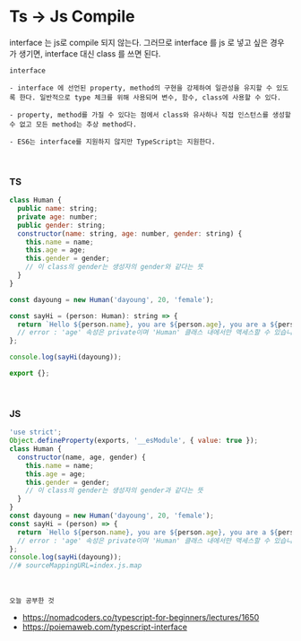 # Ts -> Js Compile

interface 는 js로 compile 되지 않는다. 그러므로 interface 를 js 로 넣고 싶은 경우가 생기면, interface 대신 class 를 쓰면 된다.

```
interface

- interface 에 선언된 property, method의 구현을 강제하여 일관성을 유지할 수 있도록 한다. 일반적으로 type 체크를 위해 사용되며 변수, 함수, class에 사용할 수 있다.

- property, method를 가질 수 있다는 점에서 class와 유사하나 직접 인스턴스를 생성할 수 없고 모든 method는 추상 method다.

- ES6는 interface를 지원하지 않지만 TypeScript는 지원한다.
```

<br/>

### TS

```js
class Human {
  public name: string;
  private age: number;
  public gender: string;
  constructor(name: string, age: number, gender: string) {
    this.name = name;
    this.age = age;
    this.gender = gender;
    // 이 class의 gender는 생성자의 gender와 같다는 뜻
  }
}

const dayoung = new Human('dayoung', 20, 'female');

const sayHi = (person: Human): string => {
  return `Hello ${person.name}, you are ${person.age}, you are a ${person.gender}!`;
  // error : 'age' 속성은 private이며 'Human' 클래스 내에서만 액세스할 수 있습니다.
};

console.log(sayHi(dayoung));

export {};

```

<br>

### JS

```js
'use strict';
Object.defineProperty(exports, '__esModule', { value: true });
class Human {
  constructor(name, age, gender) {
    this.name = name;
    this.age = age;
    this.gender = gender;
    // 이 class의 gender는 생성자의 gender과 같다는 뜻
  }
}
const dayoung = new Human('dayoung', 20, 'female');
const sayHi = (person) => {
  return `Hello ${person.name}, you are ${person.age}, you are a ${person.gender}!`;
  // error : 'age' 속성은 private이며 'Human' 클래스 내에서만 액세스할 수 있습니다.
};
console.log(sayHi(dayoung));
//# sourceMappingURL=index.js.map
```

<br>

`오늘 공부한 것`

- https://nomadcoders.co/typescript-for-beginners/lectures/1650
- https://poiemaweb.com/typescript-interface
